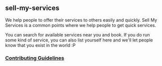 ## sell-my-services

We help people to offer their services to others easily and quickly.
Sell My Services is a common points where we help people to get quick services.

You can search for available services near you and book. If you do run some kind of service, you 
can also list yourself here and we'll let people know that you exist in the world :P

### [Contributing Guidelines](CONTRIBUTING.md)
